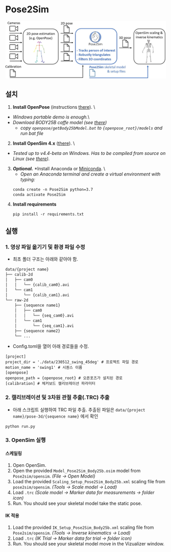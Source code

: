 # Pose2Sim
<img src="Content/Pose2Sim_workflow.jpg" width="760">

## 설치 

1. **Install OpenPose** (instructions [there](https://github.com/CMU-Perceptual-Computing-Lab/openpose/blob/master/doc/installation/0_index.md)). \
- *Windows portable demo is enough.*\
- *Download BODY25B caffe model (see [there](https://github.com/CMU-Perceptual-Computing-Lab/openpose_train/tree/master/experimental_models#body_25b-model---option-1-maximum-accuracy-less-speed))* 
    - *copy `openpose/getBody25bModel.bat` to `{openpose_root}/models` and run bat file* 
2. **Install OpenSim 4.x** ([there](https://simtk.org/frs/index.php?group_id=91)). \
- *Tested up to v4.4-beta on Windows. Has to be compiled from source on Linux (see [there](https://simtk-confluence.stanford.edu:8443/display/OpenSim/Linux+Support)).*
3. ***Optional.*** *Install Anaconda or [Miniconda](https://docs.conda.io/en/latest/miniconda.html). \
   - *Open an Anaconda terminal and create a virtual environment with typing:*
   ```
   conda create -n Pose2Sim python=3.7 
   conda activate Pose2Sim
    ```
4. **Install requirements** 
   ```
   pip install -r requirements.txt
    ```

## 실행

### 1. 영상 파일 옮기기 및 환경 파일 수정

- 최초 폴더 구조는 아래와 같아야 함. 
```
data/{project name}
├── calib-2d
│   ├── cam0
│   │   └── {calib_cam0}.avi  
│   └── cam1
│       └── {calib_cam1}.avi   
└── raw-2d
    ├── {sequence name1}
    │   ├── cam0
    │   │   └── {seq_cam0}.avi  
    │   └── cam1
    │       └── {seq_cam1}.avi
    ├── {sequence name2}
    └── ...
```
- Config.toml을 열어 아래 경로들을 수정. 
```
[project]
project_dir = './data/230512_swing_45deg' # 프로젝트 파일 경로
motion_name = 'swing1' # 시퀀스 이름 
[openpose]
openpose_path = {openpose_root} # 오픈포즈가 설치된 경로
[calibration] # 체커보드 캘리브레이션 파라미터
```

### 2. 캘리브레이션 및 3차원 관절 추출(.TRC) 추출  
- 아래 스크립트 실행하여 TRC 파일 추출. 추출된 파일은 `data/{project name}/pose-3d/{sequence name}` 에서 확인
```
python run.py 
```

### 3. OpenSim 실행
#### 스케일링
1. Open OpenSim.
2. Open the provided `Model_Pose2Sim_Body25b.osim` model from `Pose2sim/opensim`. *(File -> Open Model)*
3. Load the provided `Scaling_Setup_Pose2Sim_Body25b.xml` scaling file from `pose2sim/opensim`. *(Tools -> Scale model -> Load)*
4. Load `.trc` *(Scale model -> Marker data for measurements -> folder icon)*
5. Run. You should see your skeletal model take the static pose.

#### IK 적용
1. Load the provided `IK_Setup_Pose2Sim_Body25b.xml` scaling file from `Pose2sim/opensim`. *(Tools -> Inverse kinematics -> Load)*
2. Load `.trc` *(IK Trial -> Marker data for trial -> folder icon)*
3. Run. You should see your skeletal model move in the Vizualizer window.